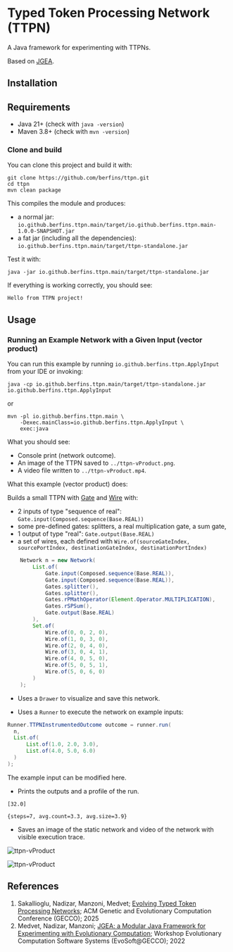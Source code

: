 # Typed Token Processing Network (TTPN)

A Java framework for experimenting with TTPNs.

Based on [JGEA](https://github.com/ericmedvet/jgea).

## Installation

## Requirements

- Java 21+ (check with `java -version`)
- Maven 3.8+ (check with `mvn -version`)

### Clone and build

You can clone this project and build it with:
```shell
git clone https://github.com/berfins/ttpn.git
cd ttpn
mvn clean package
```

This compiles the module and produces:
- a normal jar: `io.github.berfins.ttpn.main/target/io.github.berfins.ttpn.main-1.0.0-SNAPSHOT.jar`
- a fat jar (including all the dependencies): `io.github.berfins.ttpn.main/target/ttpn-standalone.jar`

Test it with:
```shell
java -jar io.github.berfins.ttpn.main/target/ttpn-standalone.jar
```

If everything is working correctly, you should see:
```
Hello from TTPN project!
```

## Usage

### Running an Example Network with a Given Input (vector product)

You can run this example by running ```io.github.berfins.ttpn.ApplyInput``` from your IDE or invoking:
```shell
java -cp io.github.berfins.ttpn.main/target/ttpn-standalone.jar io.github.berfins.ttpn.ApplyInput
```
or
```shell
mvn -pl io.github.berfins.ttpn.main \
    -Dexec.mainClass=io.github.berfins.ttpn.ApplyInput \
    exec:java
   ```



What you should see:
- Console print (network outcome).
- An image of the TTPN saved to `../ttpn-vProduct.png`.
- A video file written to `../ttpn-vProduct.mp4`.

What this example (vector product) does:

Builds a small TTPN with [Gate](https://github.com/ericmedvet/jgea/blob/develop/io.github.ericmedvet.jgea.core/src/main/java/io/github/ericmedvet/jgea/core/representation/programsynthesis/ttpn/Gate.java#L172) and [Wire](https://github.com/ericmedvet/jgea/blob/develop/io.github.ericmedvet.jgea.core/src/main/java/io/github/ericmedvet/jgea/core/representation/programsynthesis/ttpn/Wire.java) with:
  - 2 inputs of type "sequence of real": `Gate.input(Composed.sequence(Base.REAL))`
  - some pre-defined gates: splitters, a real multiplication gate, a sum gate,
  - 1 output of type "real": `Gate.output(Base.REAL)`
  - a set of wires, each defined with `Wire.of(sourceGateIndex, sourcePortIndex, destinationGateIndex, destinationPortIndex)`
```java
    Network n = new Network(
        List.of(
            Gate.input(Composed.sequence(Base.REAL)),
            Gate.input(Composed.sequence(Base.REAL)),
            Gates.splitter(),
            Gates.splitter(),
            Gates.rPMathOperator(Element.Operator.MULTIPLICATION),
            Gates.rSPSum(),
            Gate.output(Base.REAL)
        ),
        Set.of(
            Wire.of(0, 0, 2, 0),
            Wire.of(1, 0, 3, 0),
            Wire.of(2, 0, 4, 0),
            Wire.of(3, 0, 4, 1),
            Wire.of(4, 0, 5, 0),
            Wire.of(5, 0, 5, 1),
            Wire.of(5, 0, 6, 0)
        )
    );
```
- Uses a `Drawer` to visualize and save this network.

- Uses a `Runner` to execute the network on example inputs:
```java
Runner.TTPNInstrumentedOutcome outcome = runner.run(
  n,
  List.of(
      List.of(1.0, 2.0, 3.0),
      List.of(4.0, 5.0, 6.0)
  )
);
```
The example input can be modified here.

- Prints the outputs and a profile of the run.

```[32.0]```

```{steps=7, avg.count=3.3, avg.size=3.9}```


- Saves an image of the static network and video of the network with visible execution trace. 

![ttpn-vProduct](assets/images/ttpn-vProduct.png)


![ttpn-vProduct](assets/images/ttpn-vProduct.gif)



## References
1. <a name="2025-ttpn"></a> Sakallioglu, Nadizar, Manzoni, Medvet; [Evolving Typed Token Processing Networks](https://berfins.github.io/sakallioglu2025ttpn.html); ACM Genetic and Evolutionary Computation Conference (GECCO); 2025
2. <a name="2022-c-mnm-jgea"></a>Medvet, Nadizar, Manzoni; [JGEA: a Modular Java Framework for Experimenting with Evolutionary Computation](https://medvet.inginf.units.it/publications/2022-c-mnm-jgea/); Workshop Evolutionary Computation Software Systems (EvoSoft@GECCO); 2022
